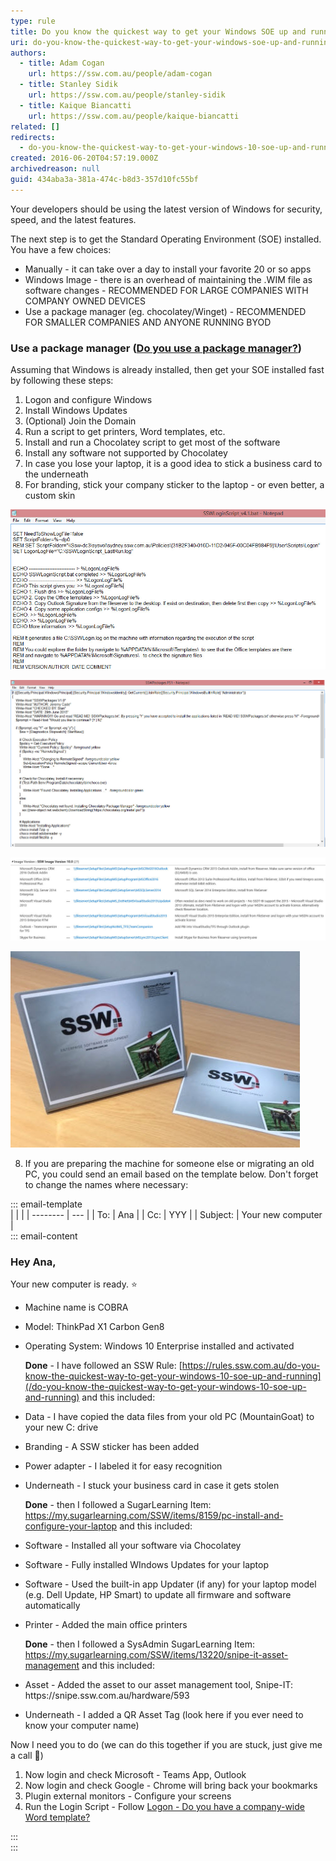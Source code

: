 ```yaml
---
type: rule
title: Do you know the quickest way to get your Windows SOE up and running?
uri: do-you-know-the-quickest-way-to-get-your-windows-soe-up-and-running
authors:
  - title: Adam Cogan
    url: https://ssw.com.au/people/adam-cogan
  - title: Stanley Sidik
    url: https://ssw.com.au/people/stanley-sidik
  - title: Kaique Biancatti
    url: https://ssw.com.au/people/kaique-biancatti
related: []
redirects:
  - do-you-know-the-quickest-way-to-get-your-windows-10-soe-up-and-running
created: 2016-06-20T04:57:19.000Z
archivedreason: null
guid: 434aba3a-381a-474c-b8d3-357d10fc55bf
---
```

Your developers should be using the latest version of Windows for security, speed, and the latest features.

The next step is to get the Standard Operating Environment (SOE) installed. You have a few choices:

* Manually - it can take over a day to install your favorite 20 or so apps
* Windows Image - there is an overhead of maintaining the .WIM file as software changes - RECOMMENDED FOR LARGE COMPANIES WITH COMPANY OWNED DEVICES
* Use a package manager (eg. chocolatey/Winget) - RECOMMENDED FOR SMALLER COMPANIES AND ANYONE RUNNING BYOD

<!--endintro-->

### Use a package manager ([Do you use a package manager?](https://www.ssw.com.au/rules/do-you-use-a-package-manager/))

Assuming that Windows is already installed, then get your SOE installed fast by following these steps:

1. Logon and configure Windows
2. Install Windows Updates
3. (Optional) Join the Domain
4. Run a script to get printers, Word templates, etc.
5. Install and run a Chocolatey script to get most of the software
6. Install any software not supported by Chocolatey
7. In case you lose your laptop, it is a good idea to stick a business card to the underneath
8. For branding, stick your company sticker to the laptop - or even better, a custom skin

![Figure: SSWLoginScript.bat](LoginScript.jpg)

![Figure: SSWPackages.ps1 which runs Chocolatey command to install SOE software](ChocolateyScript.jpg)

![Figure: SOE Software that is not supported by Chocolatey](NonChocolateyApp.jpg)

![Figure: Company branding on laptop](SSWLaptopBranding.jpg)

8. If you are preparing the machine for someone else or migrating an old PC, you could send an email based on the template below. Don't forget to change the names where necessary:

::: email-template\
|          |     |
| -------- | --- |
| To:      | Ana |
| Cc:      | YYY |
| Subject: | Your new computer |\
::: email-content  

### Hey Ana,

Your new computer is ready. ⭐️  

* Machine name is COBRA
* Model: ThinkPad X1 Carbon Gen8
* Operating System: Windows 10 Enterprise installed and activated

  **Done** - I have followed an SSW Rule: [https://rules.ssw.com.au/do-you-know-the-quickest-way-to-get-your-windows-10-soe-up-and-running](/do-you-know-the-quickest-way-to-get-your-windows-10-soe-up-and-running) and this included: 
* Data - I have copied the data files from your old PC (MountainGoat) to your new C: drive
* Branding - A SSW sticker has been added
* Power adapter - I labeled it for easy recognition
* Underneath - I stuck your business card in case it gets stolen

  **Done** - then I followed a SugarLearning Item: https://my.sugarlearning.com/SSW/items/8159/pc-install-and-configure-your-laptop and this included: 
* Software - Installed all your software via Chocolatey
* Software - Fully installed WIndows Updates for your laptop
* Software - Used the built-in app Updater (if any) for your laptop model (e.g. Dell Update, HP Smart) to update all firmware and software automatically
* Printer - Added the main office printers

  **Done** - then I followed a SysAdmin SugarLearning Item: https://my.sugarlearning.com/SSW/items/13220/snipe-it-asset-management and this included:
* Asset - Added the asset to our asset management tool, Snipe-IT: https:<area>//snipe.ssw.com<area>.au/hardware/593
* Underneath - I added a QR Asset Tag (look here if you ever need to know your computer name)

Now I need you to do (we can do this together if you are stuck, just give me a call 🕺) 

1. Now login and check Microsoft - Teams App, Outlook
2. Now login and check Google - Chrome will bring back your bookmarks
3. Plugin external monitors - Configure your screens
4. Run the Login Script - Follow [Logon - Do you have a company-wide Word template?](https://www.ssw.com.au/rules/have-a-companywide-word-template) 

:::\
:::